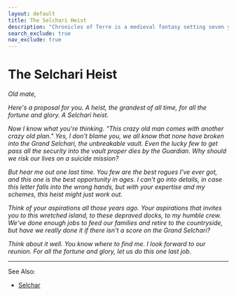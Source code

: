 ```yaml
---
layout: default
title: The Selchari Heist
description: "Chronicles of Terre is a medieval fantasy setting seven years in the writing, currently for dungeons & dragons 5th edition."
search_exclude: true
nav_exclude: true
---
```


# The Selchari Heist

*Old mate,*

*Here's a proposal for you. A heist, the grandest of all time, for all the fortune and glory. A Selchari heist.*

*Now I know what you're thinking. "This crazy old man comes with another crazy old plan." Yes, I don't blame you, we all know that none have broken into the Grand Selchari, the unbreakable vault. Even the lucky few to get pass all the security into the vault proper dies by the Guardian. Why should we risk our lives on a suicide mission?*

*But hear me out one last time. You few are the best rogues I've ever got, and this one is the best opportunity in ages. I can't go into details, in case this letter falls into the wrong hands, but with your expertise and my schemes, this heist might just work out.*

*Think of your aspirations all those years ago. Your aspirations that invites you to this wretched island, to these depraved docks, to my humble crew. We've done enough jobs to feed our families and retire to the countryside, but have we really done it if there isn't a score on the Grand Selchari?*

*Think about it well. You know where to find me. I look forward to our reunion. For all the fortune and glory, let us do this one last job.*

* * *

See Also:
- [Selchar](../../region/others/selchar)